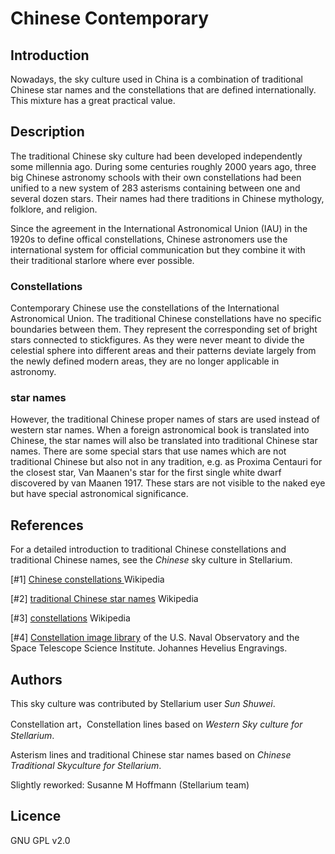 # Chinese Contemporary

## Introduction

Nowadays, the sky culture used in China is a combination of traditional Chinese star names and the constellations that are defined internationally. This mixture has a great practical value.

## Description

The traditional Chinese sky culture had been developed independently some millennia ago. During some centuries roughly 2000 years ago, three big Chinese astronomy schools with their own constellations had been unified to a new system of 283 asterisms containing between one and several dozen stars. Their names had there traditions in Chinese mythology, folklore, and religion. 

Since the agreement in the International Astronomical Union (IAU) in the 1920s to define offical constellations, Chinese astronomers use the international system for official communication but they combine it with their traditional starlore where ever possible. 

### Constellations

Contemporary Chinese use the constellations of the International Astronomical Union. The traditional Chinese constellations have no specific boundaries between them. They represent the corresponding set of bright stars connected to stickfigures. As they were never meant to divide the celestial sphere into different areas and their patterns deviate largely from the newly defined modern areas, they are no longer applicable in astronomy.

### star names

However, the traditional Chinese proper names of stars are used instead of western star names. When a foreign astronomical book is translated into Chinese, the star names will also be translated into traditional Chinese star names. There are some special stars that use names which are not traditional Chinese but also not in any tradition, e.g. as Proxima Centauri for the closest star, Van Maanen's star for the first single white dwarf discovered by van Maanen 1917. These stars are not visible to the naked eye but have special astronomical significance. 

## References

For a detailed introduction to traditional Chinese constellations and traditional Chinese names, see the _Chinese_ sky culture in Stellarium. 

[#1]   [Chinese constellations ](http://en.wikipedia.org/wiki/Chinese_constellations) Wikipedia

[#2]   [traditional Chinese star names](https://en.wikipedia.org/wiki/Traditional_Chinese_star_names) Wikipedia

[#3]   [constellations](http://en.wikipedia.org/wiki/Constellation) Wikipedia

[#4]   [Constellation image library](http://hubblesource.stsci.edu/sources/illustrations/constellations/) of the U.S. Naval Observatory and the Space Telescope Science Institute. Johannes Hevelius Engravings.

## Authors

This sky culture was contributed by Stellarium user _Sun Shuwei_.

Constellation art，Constellation lines based on _Western Sky culture for Stellarium_.

Asterism lines and traditional Chinese star names based on _Chinese Traditional Skyculture for Stellarium_.

Slightly reworked: Susanne M Hoffmann (Stellarium team)

## Licence

GNU GPL v2.0
